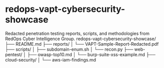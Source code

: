 # redops-vapt-cybersecurity-showcase
Redacted penetration testing reports, scripts, and methodologies from RedOps Cyber Intelligence Group.
redops-vapt-cybersecurity-showcase/
├── README.md
├── reports/
│   └── VAPT-Sample-Report-Redacted.pdf
├── scripts/
│   ├── subdomain-enum.sh
│   └── recon.py
├── web-pentest/
│   ├── owasp-top10.md
│   └── burp-suite-xss-example.md
├── cloud-security/
│   └── aws-iam-findings.md
